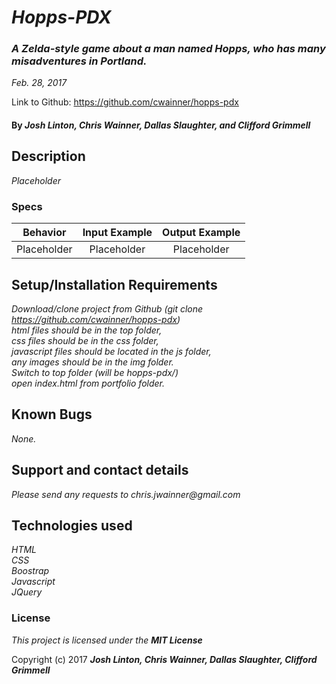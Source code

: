 # _Hopps-PDX_

### _A Zelda-style game about a man named Hopps, who has many misadventures in Portland._
_Feb. 28, 2017_

Link to Github: <https://github.com/cwainner/hopps-pdx>

#### By _Josh Linton, Chris Wainner, Dallas Slaughter, and Clifford Grimmell_

## Description

_Placeholder_

### Specs

| Behavior | Input Example | Output Example |
|----------|:-------------:|:--------------:|
| Placeholder | Placeholder | Placeholder |

## Setup/Installation Requirements

_Download/clone project from Github (git clone https://github.com/cwainner/hopps-pdx)_  
_html files should be in the top folder,_  
_css files should be in the css folder,_  
_javascript files should be located in the js folder,_  
_any images should be in the img folder._  
_Switch to top folder (will be hopps-pdx/)_  
_open index.html from portfolio folder._

## Known Bugs

_None._

## Support and contact details

_Please send any requests to chris.jwainner@gmail.com_

## Technologies used

_HTML_  
_CSS_  
_Boostrap_  
_Javascript_  
_JQuery_  

### License

*This project is licensed under the*  **_MIT License_**

Copyright (c) 2017 **_Josh Linton, Chris Wainner, Dallas Slaughter, Clifford Grimmell_**